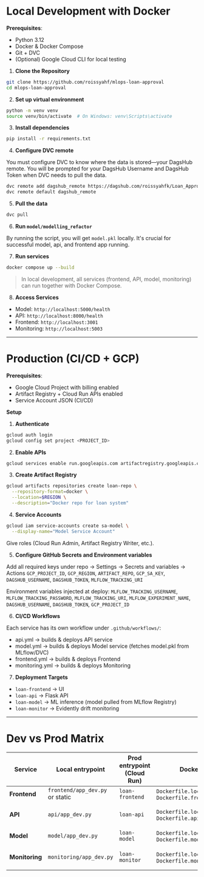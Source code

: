 # Local Development with Docker

**Prerequisites**:

- Python 3.12
- Docker & Docker Compose
- Git + DVC
- (Optional) Google Cloud CLI for local testing

1. **Clone the Repository**

```bash
git clone https://github.com/roissyahf/mlops-loan-approval
cd mlops-loan-approval
```

2. **Set up virtual environment**

```bash
python -m venv venv
source venv/bin/activate  # On Windows: venv\Scripts\activate
```

3. **Install dependencies**

```bash
pip install -r requirements.txt
```

4. **Configure DVC remote**

You must configure DVC to know where the data is stored—your DagsHub remote. You will be prompted for your DagsHub Username and DagsHub Token when DVC needs to pull the data.

```bash
dvc remote add dagshub_remote https://dagshub.com/roissyahfk/Loan_Approval_Model.dvc
dvc remote default dagshub_remote
```

5. **Pull the data**

```bash
dvc pull
```

6. **Run `model/modelling_refactor`**

By running the script, you will get `model.pkl` locally. It's crucial for successful model, api, and frontend app running.

7. **Run services**

```bash
docker compose up --build
```

> In local development, all services (frontend, API, model, monitoring) can run together with Docker Compose.

8. **Access Services**

- Model: `http://localhost:5000/health`
- API: `http://localhost:8000/health`
- Frontend: `http://localhost:3001`
- Monitoring: `http://localhost:5003`


---

# Production (CI/CD + GCP)

**Prerequisites**:

- Google Cloud Project with billing enabled
- Artifact Registry + Cloud Run APIs enabled
- Service Account JSON (CI/CD)

**Setup**

1. **Authenticate**

```bash
gcloud auth login
gcloud config set project <PROJECT_ID>
```


2. **Enable APIs**

```bash
gcloud services enable run.googleapis.com artifactregistry.googleapis.com
```


3. **Create Artifact Registry**

```bash
gcloud artifacts repositories create loan-repo \
  --repository-format=docker \
  --location=$REGION \
  --description="Docker repo for loan system"
```


4. **Service Accounts**

```bash
gcloud iam service-accounts create sa-model \
  --display-name="Model Service Account"
```

Give roles (Cloud Run Admin, Artifact Registry Writer, etc.).

5. **Configure GitHub Secrets and Environment variables**

Add all required keys under repo → Settings → Secrets and variables → Actions
`GCP_PROJECT_ID`, `GCP_REGION`, `ARTIFACT_REPO`, `GCP_SA_KEY`, `DAGSHUB_USERNAME`, `DAGSHUB_TOKEN`, `MLFLOW_TRACKING_URI`

Environment variables injected at deploy:
   `MLFLOW_TRACKING_USERNAME`, `MLFLOW_TRACKING_PASSWORD`, `MLFLOW_TRACKING_URI`, `MLFLOW_EXPERIMENT_NAME`, `DAGSHUB_USERNAME`, `DAGSHUB_TOKEN`, `GCP_PROJECT_ID`

6. **CI/CD Workflows**

Each service has its own workflow under `.github/workflows/`:
- api.yml → builds & deploys API service
- model.yml → builds & deploys Model service (fetches model.pkl from MLflow/DVC)
- frontend.yml → builds & deploys Frontend
- monitoring.yml → builds & deploys Monitoring
  
7. **Deployment Targets**

* `loan-frontend` → UI
* `loan-api` → Flask API
* `loan-model` → ML inference (model pulled from MLflow Registry)
* `loan-monitor` → Evidently drift monitoring

---

# Dev vs Prod Matrix

| Service        | Local entrypoint                    | Prod entrypoint (Cloud Run) | Dockerfile(s)                                          | Artifacts       | Key env vars             |
| -------------- | ----------------------------------- | --------------------------- | ------------------------------------------------------ | --------------- | ------------------------ |
| **Frontend**   | `frontend/app_dev.py` or static         | `loan-frontend`             | `Dockerfile.local.frontend`, `Dockerfile.frontend`     | —               | `API_URL`                 |
| **API**        | `api/app_dev.py`                        | `loan-api`                  | `Dockerfile.local.api`, `Dockerfile.api`               | Uses Model service  | `MODEL_URL`      |
| **Model**      | `model/app_dev.py`                      | `loan-model`                | `Dockerfile.local.model`, `Dockerfile.model`           | MLflow Registry | `MLFLOW_*` |
| **Monitoring** | `monitoring/app_dev.py`                 | `loan-monitor`              | `Dockerfile.local.monitoring`, `Dockerfile.monitoring` | DVC data + logs | —                    |

